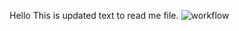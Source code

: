 Hello
This is updated text to read me file.
![workflow](https://github.com/Khaing-Kyawt-Shin/sem/actions/workflows/main.yml/badge.svg)